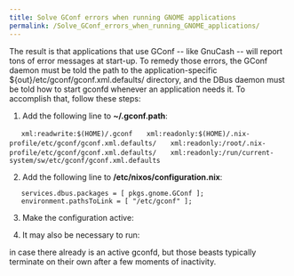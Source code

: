 ```yaml
---
title: Solve GConf errors when running GNOME applications
permalink: /Solve_GConf_errors_when_running_GNOME_applications/
---
```


The result is that applications that use GConf -- like GnuCash -- will report tons of error messages at start-up. To remedy those errors, the GConf daemon must be told the path to the application-specific ${out}/etc/gconf/gconf.xml.defaults/ directory, and the DBus daemon must be told how to start gconfd whenever an application needs it. To accomplish that, follow these steps:

1. Add the following line to **~/.gconf.path**:

`   xml:readwrite:$(HOME)/.gconf`
`   xml:readonly:$(HOME)/.nix-profile/etc/gconf/gconf.xml.defaults/`
`   xml:readonly:/root/.nix-profile/etc/gconf/gconf.xml.defaults/`
`   xml:readonly:/run/current-system/sw/etc/gconf/gconf.xml.defaults`

2. Add the following line to **/etc/nixos/configuration.nix**:

`   services.dbus.packages = [ pkgs.gnome.GConf ];`
`   environment.pathsToLink = [ "/etc/gconf" ];`

3. Make the configuration active:



4. It may also be necessary to run:



<!-- -->


in case there already is an active gconfd, but those beasts typically terminate on their own after a few moments of inactivity.


